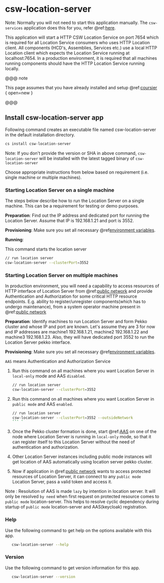 # csw-location-server

Note: Normally you will not need to start this application manually. The `csw-services` application does this for you, refer @ref:[here](cswservices.md). 

This application will start a HTTP CSW Location Service on port 7654 which is required for all Location Service consumers who uses HTTP Location client.
All components (HCD's, Assemblies, Services etc.) use a local HTTP Location client which expects the Location Service running at localhost:7654.
In a production environment, it is required that all machines running components should have the HTTP Location Service running locally.

@@@ note

This page assumes that you have already installed and setup @ref:[coursier](csinstallation.md) { open=new }

@@@

## Install csw-location-server app

Following command creates an executable file named csw-location-server in the default installation directory.

```bash
cs install csw-location-server
```

Note: If you don't provide the version or SHA in above command, `csw-location-server` will be installed with the latest tagged binary of `csw-location-server`

Choose appropriate instructions from below based on requirement (i.e. single machine or multiple machines).
 
### Starting Location Server on a single machine
The steps below describe how to run the Location Server on a single machine. This can be a requirement for testing or demo purposes.

**Preparation**:
Find out the IP address and dedicated port for running the Location Server. Assume that IP is 192.168.1.21 and port is 3552.

**Provisioning**:
Make sure you set all necessary @ref[environment variables](../deployment/env-vars.md). 

**Running**: 

This command starts the location server
```bash
// run location server
csw-location-server --clusterPort=3552
```

### Starting Location Server on multiple machines
In production environment, you will need a capability to access resources of HTTP interface of Location Server
from @ref:[public network](../deployment/network-topology.md) and provide Authentication and Authorization for some
critical HTTP resource endpoints. E.g. ability to register/unregister components(which has to undergo maintenance), 
from a system operator machine present in @ref:[public network](../deployment/network-topology.md)

**Preparation**:
Identify machines to run Location Server and form Pekko cluster and whose IP and port are known. Let's assume they are 3
for now and IP addresses are machine1 192.168.1.21, machine2 192.168.1.22 and machine3 192.168.1.23. Also, they
will have dedicated port 3552 to run the Location Server pekko interface. 

**Provisioning**:
Make sure you set all necessary @ref[environment variables](../deployment/env-vars.md).

`AAS` means Authentication and Authorization Service

1.  Run this command on all machines where you want Location Server in `local-only`
mode and AAS `disabled`.
   
    ```bash
    // run location server
    csw-location-server --clusterPort=3552 
    ```

1.  Run this command on all machines where you want Location Server in `public mode`
and AAS `enabled`.

    ```bash
    // run location server
    csw-location-server --clusterPort=3552 --outsideNetwork
    ``` `

3.  Once the Pekko cluster formation is done, start @ref:[AAS](../services/aas.md) 
on one of the node where Location Server is running in `local-only` mode, so that it can register itself to this
Location Server without the need of authentication and authorization. 

4.  Other Location Server instances including public mode instances will get location of AAS automatically using
 location server pekko cluster.

5.  Now if application in @ref:[public network](../deployment/network-topology.md) wants to access protected resources
of Location Server, it can connect to any `public mode` Location Server, pass a valid token and access it.

Note : Resolution of AAS is made `lazy` by intention in location server. It will only be resolved `by need` when
first request on protected resource comes to `public mode` location-server. This helps to resolve
cyclic dependency during startup of `public mode` location-server and AAS(keycloak) registration.

### Help
Use the following command to get help on the options available with this app.

```bash
   csw-location-server --help
```

### Version
Use the following command to get version information for this app.
  
```bash
   csw-location-server --version
```
